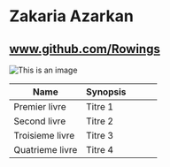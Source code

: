 # Zakaria Azarkan
## www.github.com/Rowings

![This is an image](https://fr.wikipedia.org/wiki/Image#/media/Fichier:Image_created_with_a_mobile_phone.png)

| Name            | Synopsis |   |   |   |
|-----------------|----------|---|---|---|
| Premier livre   | Titre 1  |   |   |   |
| Second livre    | Titre 2  |   |   |   |
| Troisieme livre | Titre 3  |   |   |   |
| Quatrieme livre | Titre 4  |   |   |   |